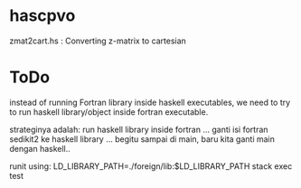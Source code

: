 # hascpvo
zmat2cart.hs : Converting z-matrix to cartesian


# ToDo
instead of running Fortran library inside haskell executables,
we need to try to run
haskell library/object inside fortran executable.

strateginya adalah:
run haskell library inside fortran ...
ganti isi fortran sedikit2 ke haskell library ...
begitu sampai di main, baru kita ganti main dengan haskell..

runit using:
LD_LIBRARY_PATH=./foreign/lib:$LD_LIBRARY_PATH stack exec test
